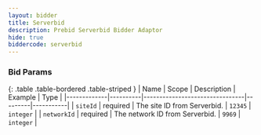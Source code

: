 ```yaml
---
layout: bidder
title: Serverbid
description: Prebid Serverbid Bidder Adaptor
hide: true
biddercode: serverbid
---
```



### Bid Params

{: .table .table-bordered .table-striped }
| Name        | Scope    | Description                    | Example | Type      |
|-------------|----------|--------------------------------|---------|-----------|
| `siteId`    | required | The site ID from Serverbid.    | `12345` | `integer` |
| `networkId` | required | The network ID from Serverbid. | `9969`  | `integer` |
